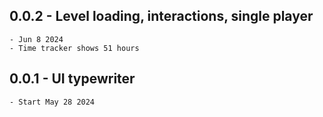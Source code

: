 ## 0.0.2 - Level loading, interactions, single player
    - Jun 8 2024
    - Time tracker shows 51 hours
## 0.0.1 - UI typewriter
    - Start May 28 2024